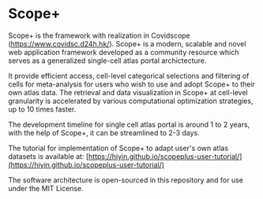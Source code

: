 # Scope+

Scope+ is the framework with realization in Covidscope (https://www.covidsc.d24h.hk/). Scope+ is a modern, scalable and novel web application framework developed as a community resource which serves as a generalized single-cell atlas portal archictecture. 

It provide efficient access, cell-level categorical selections and filtering of cells for meta-analysis for users who wish to use and adopt Scope+ to their own atlas data. The retrieval and data visualization in Scope+ at cell-level granularity is accelerated by various computational optimization strategies, up to 10 times faster. 

The development timeline for single cell atlas portal is around 1 to 2 years, with the help of Scope+, it can be streamlined to 2-3 days.

The tutorial for implementation of Scope+ to adapt user's own atlas datasets is available at: [https://hiyin.github.io/scopeplus-user-tutorial/](https://hiyin.github.io/scopeplus-user-tutorial/)

The software architecture is open-sourced in this repository and for use under the MIT License.

